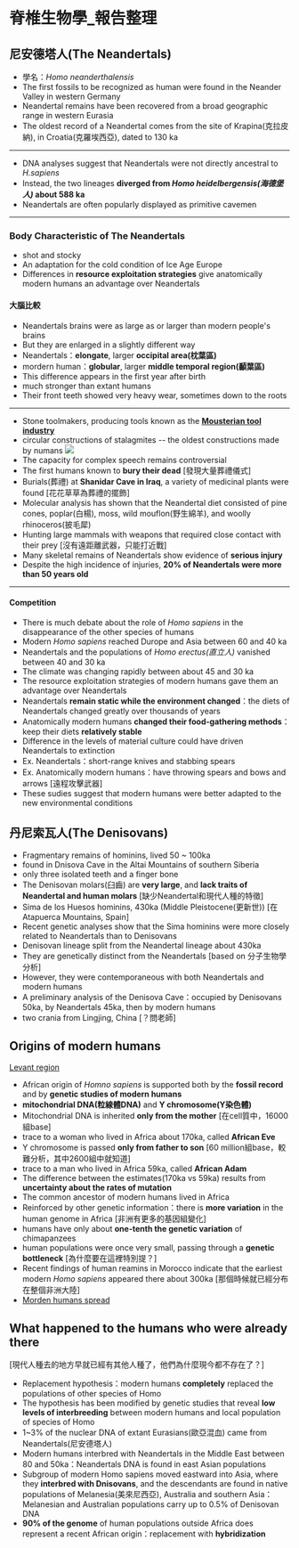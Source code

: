 # 脊椎生物學_報告整理

## 尼安德塔人(The Neandertals)
* 學名：*Homo neanderthalensis*
* The first fossils to be recognized as human were found in the Neander Valley in western Germany
* Neandertal remains have been recovered from a broad geographic range in western Eurasia
* The oldest record of a Neandertal comes from the site of Krapina(克拉皮納), in Croatia(克羅埃西亞), dated to 130 ka
---
* DNA analyses suggest that Neandertals were not directly ancestral to *H.sapiens*
* Instead, the two lineages **diverged from *Homo heidelbergensis(海德堡人)* about 588 ka**
* Neandertals are often popularly displayed as primitive cavemen
---
### Body Characteristic of The Neandertals
* shot and stocky
* An adaptation for the cold condition of Ice Age Europe
* Differences in **resource exploitation strategies** give  anatomically modern humans an advantage over Neandertals
#### 大腦比較
* Neandertals brains were as large as or larger than modern people's brains
* But they are enlarged in a slightly different way
* Neandertals：**elongate**, larger **occipital area(枕葉區)**
* mordern human：**globular**, larger **middle temporal region(顳葉區)**
* This difference appears in the first year after birth
* much stronger than extant humans
* Their front teeth showed very heavy wear, sometimes down to the roots
---
* Stone toolmakers, producing tools known as the [**Mousterian tool industry**](/vb7ITdZyQLuKRVp4jt6cHg)
* circular constructions of stalagmites -- the oldest constructions made by numans
![](https://i.imgur.com/1cN2Ux3.jpg)
* The capacity for complex speech remains controversial
* The first humans known to **bury their dead** [發現大量葬禮儀式]
* Burials(葬禮) at **Shanidar Cave in Iraq**, a variety of medicinal plants were found [花花草草為葬禮的擺飾]
* Molecular analysis has shown that the Neandertal diet consisted of pine cones, poplar(白楊), moss, wild mouflon(野生綿羊), and woolly rhinoceros(披毛犀)
* Hunting large mammals with weapons that required close contact with their prey [沒有遠距離武器，只能打近戰]
* Many skeletal remains of Neandertals show evidence of **serious injury**
* Despite the high incidence of injuries, **20% of Neandertals were more than 50 years old**
---
#### Competition
* There is much debate about the role of *Homo sapiens* in the disappearance of the other species of humans
* Modern *Homo sapiens* reached Durope and Asia between 60 and 40 ka
* Neandertals and the populations of *Homo erectus(直立人)* vanished between 40 and 30 ka
* The climate was changing rapidly between about 45 and 30 ka
* The resource exploitation strategies of modern humans gave them an advantage over Neandertals
* Neandertals **remain static while the environment changed**：the diets of Neandertals changed greatly over thousands of years
* Anatomically modern humans **changed their food-gathering methods**：keep their diets **relatively stable**
* Difference in the levels of material culture could have driven Neandertals to extinction
* Ex. Neandertals：short-range knives and stabbing spears
* Ex. Anatomically modern humans：have throwing spears and bows and arrows [遠程攻擊武器]
* These sudies suggest that modern humans were better adapted to the new environmental conditions

## 丹尼索瓦人(The Denisovans)
* Fragmentary remains of hominins, lived 50 ~ 100ka
* found in Dnisova Cave in the Altai Mountains of southern Siberia
* only three isolated teeth and a finger bone
* The Denisovan molars(臼齒) are **very large**, and **lack traits of Neandertal and human molars** [缺少Neandertal和現代人種的特徵]
* Sima de los Huesos hominins, 430ka (Middle Pleistocene(更新世)) [在Atapuerca Mountains, Spain]
* Recent genetic analyses show that the Sima hominins were more closely related to Neandertals than to Denisovans
* Denisovan lineage split from the Neandertal lineage about 430ka
* They are genetically distinct from the Neandertals [based on 分子生物學分析]
* However, they were contemporaneous with both Neandertals and modern humans
* A preliminary analysis of the Denisova Cave：occupied by Denisovans 50ka, by Neandertals 45ka, then by modern humans
* two crania from Lingjing, China [？問老師]

## Origins of modern humans
[Levant region](/QS-d6rkzQhOo66Nq9a3kOA)
* African origin of *Homno sapiens* is supported both by the **fossil record** and by **genetic studies of modern humans**
* **mitochondrial DNA(粒線體DNA)** and **Y chromosome(Y染色體)**
* Mitochondrial DNA is inherited **only from the mother** [在cell質中，16000組base]
* trace to a woman who lived in Africa about 170ka, called **African Eve**
* Y chromosome is passed **only from father to son** [60 million組base，較難分析，其中2600組中就知道]
* trace to a man who lived in Africa 59ka, called **African Adam**
* The difference between the estimates(170ka vs 59ka) results from **uncertainty about the rates of mutation**
* The common ancestor of modern humans lived in Africa
* Reinforced by other genetic information：there is **more variation** in the human genome in Africa [非洲有更多的基因組變化]
* humans have only about **one-tenth the genetic variation** of chimapanzees
* human populations were once very small, passing through a **genetic bottleneck** [為什麼要在這裡特別提？]
* Recent findings of human reamins in Morocco indicate that the earliest modern *Homo sapiens* appeared there about 300ka [那個時候就已經分布在整個非洲大陸]
* [Morden humans spread](/TsJ1IyJmT_uFR1AlXMqQ3A)

## What happened to the humans who were already there
[現代人種去的地方早就已經有其他人種了，他們為什麼現今都不存在了？]
* Replacement hypothesis：modern humans **completely** replaced the populations of other species of Homo
* The hypothesis has been modified by genetic studies that reveal **low levels of interbreeding** between modern humans and local population of species of Homo
* 1~3% of the nuclear DNA of extant Eurasians(歐亞混血) came from Neandertals(尼安德塔人)
* Modern humans interbred with Neandertals in the Middle East between 80 and 50ka：Neandertals DNA is found in east Asian populations
* Subgroup of modern Homo sapiens moved eastward into Asia, where they **interbred with Dnisovans**, and the descendants are found in native populations of Melanesia(美來尼西亞), Australia and southern Asia：Melanesian and Australian populations carry up to 0.5% of Denisovan DNA
* **90% of the genome** of human populations outside Africa does represent a recent African origin：replacement with **hybridization**
